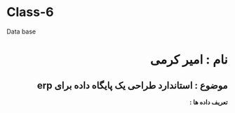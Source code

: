 # Class-6
Data base
<h1 dir= "rtl">
  نام : امیر کرمی
</h1>
<h2 dir = "rtl">
  موضوع : استاندارد طراحی یک پایگاه داده برای erp
</h2>

<div dir = "rtl">

<b dir = "rtl">
تعریف داده ها : 
</b>


</div>
